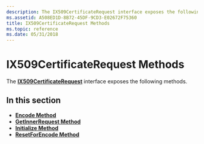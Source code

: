 ```yaml
---
description: The IX509CertificateRequest interface exposes the following methods.
ms.assetid: A508ED1D-8B72-45DF-9CD3-E02672F75360
title: IX509CertificateRequest Methods
ms.topic: reference
ms.date: 05/31/2018
---
```


# IX509CertificateRequest Methods

The [**IX509CertificateRequest**](/windows/desktop/api/CertEnroll/nn-certenroll-ix509certificaterequest) interface exposes the following methods.

## In this section

-   [**Encode Method**](/windows/desktop/api/CertEnroll/nf-certenroll-ix509certificaterequest-encode)
-   [**GetInnerRequest Method**](/windows/desktop/api/CertEnroll/nf-certenroll-ix509certificaterequest-getinnerrequest)
-   [**Initialize Method**](/windows/desktop/api/CertEnroll/nf-certenroll-ix509certificaterequest-initialize)
-   [**ResetForEncode Method**](/windows/desktop/api/CertEnroll/nf-certenroll-ix509certificaterequest-resetforencode)

 

 




